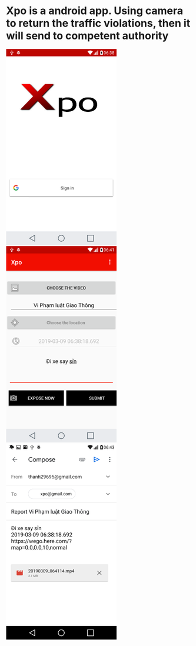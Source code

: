# Xpo is a android app. Using camera to return the traffic violations, then it will send to competent authority
<p float="left">
  <img src="/xpo_login.png" width="300" />
  <img src="/xpo_main.png" width="300" /> 
  <img src="/xpo_email.png" width="300" />
</p> 
